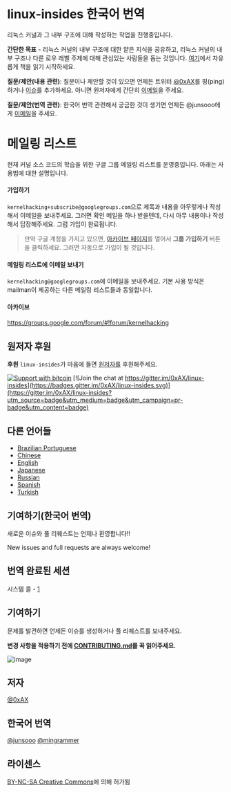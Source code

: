 linux-insides 한국어 번역
===============

리눅스 커널과 그 내부 구조에 대해 작성하는 작업을 진행중입니다.

**간단한 목표** - 리눅스 커널의 내부 구조에 대한 얕은 지식을 공유하고, 리눅스 커널의 내부 구조나 다른 로우 레벨 주제에 대해 관심있는 사람들을 돕는 것입니다. [여기](https://github.com/junsooo/linux-insides-ko/blob/master/SUMMARY.md)에서 자유롭게 책을 읽기 시작하세요.

**질문/제안(내용 관련)**: 질문이나 제안할 것이 있으면 언제든 트위터 [@0xAX](https://twitter.com/0xAX)를 핑(ping)하거나 [이슈](https://github.com/0xAX/linux-insides/issues/new)를 추가하세요. 아니면 원저자에게 간단히 [이메일](mailto:anotherworldofworld@gmail.com)을 주세요.

**질문/제안(번역 관련)**: 한국어 번역 관련해서 궁금한 것이 생기면 언제든 @junsooo에게 [이메일](mailto:freshmilk264@gmail.com)을 주세요.

# 메일링 리스트

현재 커널 소스 코드의 학습을 위한 구글 그룹 메일링 리스트를 운영중입니다. 아래는 사용법에 대한 설명입니다.

#### 가입하기

`kernelhacking+subscribe@googlegroups.com`으로 제목과 내용을 아무렇게나 작성해서 이메일을 보내주세요. 그러면 확인 메일을 하나 받을텐데, 다시 아무 내용이나 작성해서 답장해주세요. 그럼 가입이 완료됩니다.

> 만약 구글 계정을 가지고 있으면, [아카이브 페이지](https://groups.google.com/forum/#!forum/kernelhacking)를 열어서 **그룹 가입하기** 버튼을 클릭하세요. 그러면 자동으로 가입이 될 것입니다.

#### 메일링 리스트에 이메일 보내기

`kernelhacking@googlegroups.com`에 이메일을 보내주세요. 기본 사용 방식은 mailman이 제공하는 다른 메일링 리스트들과 동일합니다.

#### 아카이브

https://groups.google.com/forum/#!forum/kernelhacking

원저자 후원
-------

**후원** `linux-insides`가 마음에 들면 [원저자를](https://twitter.com/0xAX) 후원해주세요.

[![Support with bitcoin](https://img.shields.io/badge/donate-bitcoin-green.svg)](https://www.coinbase.com/checkouts/0bfa452a41cf52c0b3f99500b4f31685) [![Join the chat at https://gitter.im/0xAX/linux-insides](https://badges.gitter.im/0xAX/linux-insides.svg)](https://gitter.im/0xAX/linux-insides?utm_source=badge&utm_medium=badge&utm_campaign=pr-badge&utm_content=badge)

다른 언어들
-------------------

  * [Brazilian Portuguese](https://github.com/mauri870/linux-insides)
  * [Chinese](https://github.com/MintCN/linux-insides-zh)
  * [English](https://github.com/0xAX/linux-insides)
  * [Japanese](https://github.com/tkmru/linux-insides-ja)
  * [Russian](https://github.com/proninyaroslav/linux-insides-ru)
  * [Spanish](https://github.com/leolas95/linux-insides)
  * [Turkish](https://github.com/ayyucedemirbas/linux-insides_Turkish)

기여하기(한국어 번역)
--------------

새로운 이슈와 풀 리퀘스트는 언제나 환영합니다!!

New issues and full requests are always welcome!

번역 완료된 세션
--------------
시스템 콜 - [1](https://github.com/junsooo/linux-insides-ko/blob/master/SysCall/linux-syscall-1.md)

기여하기
--------------

문제를 발견하면 언제든 이슈를 생성하거나 풀 리퀘스트를 보내주세요.

**변경 사항을 적용하기 전에 [CONTRIBUTING.md](https://github.com/0xAX/linux-insides/blob/master/CONTRIBUTING.md)를 꼭 읽어주세요.**

![image](http://oi58.tinypic.com/23upobq.jpg)


저자
---------------

[@0xAX](https://twitter.com/0xAX)

한국어 번역
---------------

[@junsooo](https://github.com/junsooo)
[@mingrammer](https://github.com/mingrammer)

라이센스
-------------

[BY-NC-SA Creative Commons](http://creativecommons.org/licenses/by-nc-sa/4.0/)에 의해 허가됨
